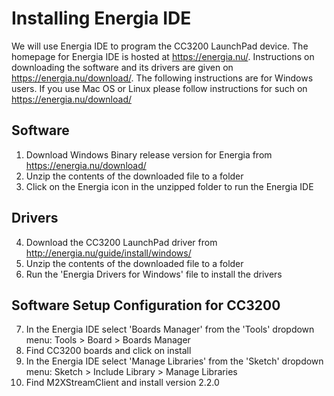 Installing Energia IDE
======================
We will use Energia IDE to program the CC3200 LaunchPad device. The homepage for Energia IDE is hosted at https://energia.nu/. Instructions on downloading the software and its drivers are given on https://energia.nu/download/. The following instructions are for Windows users. If you use Mac OS or Linux please follow instructions for such on https://energia.nu/download/

Software
--------
1) Download Windows Binary release version for Energia from https://energia.nu/download/
2) Unzip the contents of the downloaded file to a folder
3) Click on the Energia icon in the unzipped folder to run the Energia IDE

Drivers
-------
4) Download the CC3200 LaunchPad driver from http://energia.nu/guide/install/windows/
5) Unzip the contents of the downloaded file to a folder
6) Run the 'Energia Drivers for Windows' file to install the drivers 

Software Setup Configuration for CC3200
---------------------------------------
7) In the Energia IDE select 'Boards Manager' from the 'Tools' dropdown menu: Tools > Board > Boards Manager
8) Find CC3200 boards and click on install
9) In the Energia IDE select 'Manage Libraries' from the 'Sketch' dropdown menu: Sketch > Include Library > Manage Libraries
10) Find M2XStreamClient and install version 2.2.0
